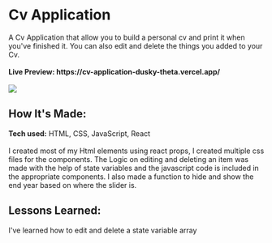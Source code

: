 <h1>Cv Application</h1>
A Cv Application that allow you to build a personal cv and print it when you've finished it.
You can also edit and delete the things you added to your Cv.
</br></br><b>Live Preview: https://cv-application-dusky-theta.vercel.app/</b>
</br></br><img src="https://github.com/Mustafa1908/cv-application/assets/148060283/cefee662-8d2a-424b-b8b4-93b5653408af">
<h2>How It's Made:</h2>
<b>Tech used:</b> HTML, CSS, JavaScript, React
</br></br>I created most of my Html elements using react props, I created multiple css files for the components. The Logic 
on editing and deleting an item was made with the help of state variables and the javascript code is included in the appropriate components.
I also made a function to hide and show the end year based on where the slider is.
<h2>Lessons Learned:</h2>
I've learned how to edit and delete a state variable array

